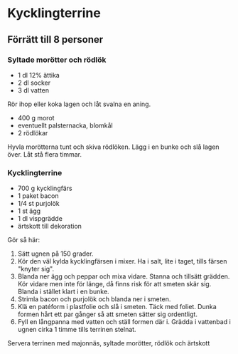 Kycklingterrine
===============

Förrätt till 8 personer
-----------------------

### Syltade morötter och rödlök

-	1 dl 12% ättika
-	2 dl socker
-	3 dl vatten

Rör ihop eller koka lagen och låt svalna en aning.

-	400 g morot
-	eventuellt palsternacka, blomkål
-	2 rödlökar

Hyvla morötterna tunt och skiva rödlöken. Lägg i en bunke och slå lagen över. Låt stå flera timmar.

### Kycklingterrine

-	700 g kycklingfärs
-	1 paket bacon
-	1/4 st purjolök
-	1 st ägg
-	1 dl vispgrädde
-	ärtskott till dekoration

Gör så här:

1.	Sätt ugnen på 150 grader.
2.	Kör den väl kylda kycklingfärsen i mixer. Ha i salt, lite i taget, tills färsen "knyter sig".
3.	Blanda ner ägg och peppar och mixa vidare. Stanna och tillsätt grädden. Kör vidare men inte för länge, då finns risk för att smeten skär sig. Blanda i stället klart i en bunke.
4.	Strimla bacon och purjolök och blanda ner i smeten.
5.	Klä en patéform i plastfolie och slå i smeten. Täck med foliet. Dunka formen hårt ett par gånger så att smeten sätter sig ordentligt.
6.	Fyll en långpanna med vatten och ställ formen där i. Grädda i vattenbad i ugnen cirka 1 timme tills terrinen stelnat.

Servera terrinen med majonnäs, syltade morötter, rödlök och ärtskott
